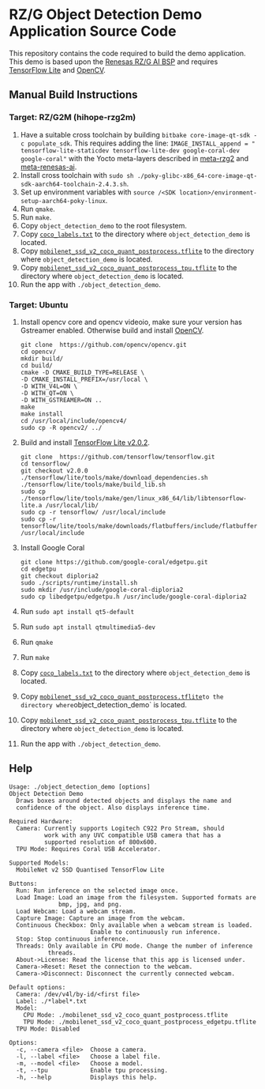 # RZ/G Object Detection Demo Application Source Code

This repository contains the code required to build the demo application.
This demo is based upon the [Renesas RZ/G AI BSP](https://github.com/renesas-rz/meta-renesas-ai)
and requires [TensorFlow Lite](https://github.com/tensorflow/tensorflow/tree/v2.0.2) and [OpenCV](https://opencv.org/).

## Manual Build Instructions
### Target: RZ/G2M (hihope-rzg2m)
1. Have a suitable cross toolchain by building `bitbake core-image-qt-sdk -c populate_sdk`. This requires adding the line:
`IMAGE_INSTALL_append = " tensorflow-lite-staticdev tensorflow-lite-dev google-coral-dev google-coral"`
with the Yocto meta-layers described in [meta-rzg2](https://github.com/renesas-rz/meta-rzg2)
and [meta-renesas-ai](https://github.com/renesas-rz/meta-renesas-ai).
2. Install cross toolchain with `sudo sh ./poky-glibc-x86_64-core-image-qt-sdk-aarch64-toolchain-2.4.3.sh`.
3. Set up environment variables with `source /<SDK location>/environment-setup-aarch64-poky-linux`.
4. Run `qmake`.
5. Run `make`.
6. Copy `object_detection_demo` to the root filesystem.
7. Copy [`coco_labels.txt`](https://github.com/google-coral/edgetpu/blob/master/test_data/coco_labels.txt) to the directory where `object_detection_demo` is located.
8. Copy [`mobilenet_ssd_v2_coco_quant_postprocess.tflite`](https://github.com/google-coral/edgetpu/blob/diploria2/test_data/mobilenet_ssd_v2_coco_quant_postprocess.tflite) to the directory where `object_detection_demo` is located.
9. Copy [`mobilenet_ssd_v2_coco_quant_postprocess_tpu.tflite`](https://github.com/google-coral/edgetpu/blob/diploria2/test_data/mobilenet_ssd_v2_coco_quant_postprocess_edgetpu.tflite) to the directory where `object_detection_demo` is located.
10. Run the app with `./object_detection_demo`.

### Target: Ubuntu
1. Install opencv core and opencv videoio, make sure your version has Gstreamer enabled. Otherwise build and install [OpenCV](https://github.com/opencv/opencv.git).
    ```
    git clone  https://github.com/opencv/opencv.git
    cd opencv/
    mkdir build/
    cd build/
    cmake -D CMAKE_BUILD_TYPE=RELEASE \
    -D CMAKE_INSTALL_PREFIX=/usr/local \
    -D WITH_V4L=ON \
    -D WITH_QT=ON \
    -D WITH_GSTREAMER=ON ..
    make
    make install
    cd /usr/local/include/opencv4/
    sudo cp -R opencv2/ ../
    ```

2. Build and install [TensorFlow Lite v2.0.2](https://github.com/tensorflow/tensorflow/tree/v2.0.2).
    ```
    git clone  https://github.com/tensorflow/tensorflow.git
    cd tensorflow/
    git checkout v2.0.0
    ./tensorflow/lite/tools/make/download_dependencies.sh
    ./tensorflow/lite/tools/make/build_lib.sh
    sudo cp ./tensorflow/lite/tools/make/gen/linux_x86_64/lib/libtensorflow-lite.a /usr/local/lib/
    sudo cp -r tensorflow/ /usr/local/include
    sudo cp -r tensorflow/lite/tools/make/downloads/flatbuffers/include/flatbuffers/ /usr/local/include
    ```
3. Install Google Coral
    ```
    git clone https://github.com/google-coral/edgetpu.git
    cd edgetpu
    git checkout diploria2
    sudo ./scripts/runtime/install.sh
    sudo mkdir /usr/include/google-coral-diploria2
    sudo cp libedgetpu/edgetpu.h /usr/include/google-coral-diploria2
    ```
4. Run `sudo apt install qt5-default`
5. Run `sudo apt install qtmultimedia5-dev`
6. Run `qmake`
7. Run `make`
8. Copy [`coco_labels.txt`](https://github.com/google-coral/edgetpu/blob/master/test_data/coco_labels.txt) to the directory where `object_detection_demo` is located.
9. Copy [`mobilenet_ssd_v2_coco_quant_postprocess.tflite`](https://github.com/google-coral/edgetpu/blob/diploria2/test_data/mobilenet_ssd_v2_coco_quant_postprocess.tflite)` to the directory where `object_detection_demo` is located.
10. Copy [`mobilenet_ssd_v2_coco_quant_postprocess_tpu.tflite`](https://github.com/google-coral/edgetpu/blob/diploria2/test_data/mobilenet_ssd_v2_coco_quant_postprocess_edgetpu.tflite) to the directory where `object_detection_demo` is located.
11. Run the app with `./object_detection_demo`.

## Help
```
Usage: ./object_detection_demo [options]
Object Detection Demo
  Draws boxes around detected objects and displays the name and
  confidence of the object. Also displays inference time.

Required Hardware:
  Camera: Currently supports Logitech C922 Pro Stream, should
          work with any UVC compatible USB camera that has a
          supported resolution of 800x600.
  TPU Mode: Requires Coral USB Accelerator.

Supported Models:
  MobileNet v2 SSD Quantised TensorFlow Lite

Buttons:
  Run: Run inference on the selected image once.
  Load Image: Load an image from the filesystem. Supported formats are
              bmp, jpg, and png.
  Load Webcam: Load a webcam stream.
  Capture Image: Capture an image from the webcam.
  Continuous Checkbox: Only available when a webcam stream is loaded.
                       Enable to continuously run inference.
  Stop: Stop continuous inference.
  Threads: Only available in CPU mode. Change the number of inference
           threads.
  About->License: Read the license that this app is licensed under.
  Camera->Reset: Reset the connection to the webcam.
  Camera->Disconnect: Disconnect the currently connected webcam.

Default options:
  Camera: /dev/v4l/by-id/<first file>
  Label: ./*label*.txt
  Model:
    CPU Mode: ./mobilenet_ssd_v2_coco_quant_postprocess.tflite
    TPU Mode: ./mobilenet_ssd_v2_coco_quant_postprocess_edgetpu.tflite
  TPU Mode: Disabled

Options:
  -c, --camera <file>  Choose a camera.
  -l, --label <file>   Choose a label file.
  -m, --model <file>   Choose a model.
  -t, --tpu            Enable tpu processing.
  -h, --help           Displays this help.
```
